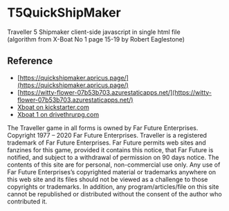 # T5QuickShipMaker

Traveller 5 Shipmaker client-side javascript in single html file  
(algorithm from X-Boat No 1 page 15-19 by Robert Eaglestone)

## Reference
* [https://quickshipmaker.apricus.page/](https://quickshipmaker.apricus.page/)
* [https://witty-flower-07b53b703.azurestaticapps.net/](https://witty-flower-07b53b703.azurestaticapps.net/)
* [Xboat on kickstarter.com](https://www.kickstarter.com/projects/762366408/xboat-zinequest)
* [Xboat 1 on drivethrurpg.com](https://www.drivethrurpg.com/product/273367/Xboat-No-1)

The Traveller game in all forms is owned by Far Future Enterprises. Copyright 1977 – 2020 Far Future Enterprises. Traveller is a registered trademark of Far Future Enterprises. Far Future permits web sites and fanzines for this game, provided it contains this notice, that Far Future is notified, and subject to a withdrawal of permission on 90 days notice. The contents of this site are for personal, non-commercial use only. Any use of Far Future Enterprises’s copyrighted material or trademarks anywhere on this web site and its files should not be viewed as a challenge to those copyrights or trademarks. In addition, any program/articles/file on this site cannot be republished or distributed without the consent of the author who contributed it.

